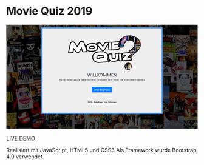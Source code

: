 # Movie Quiz 2019

![alt text](https://raw.githubusercontent.com/svnbhsn/moviequiz2019/master/img/preview.png)

[LIVE DEMO](http://moviequiz.sboehrnsen.de/)

Realisiert mit JavaScript, HTML5 und CSS3
Als Framework wurde Bootstrap 4.0 verwendet.
